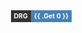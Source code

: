 <span style="border-radius: 5px; margin-inline: 0.25em; display: inline-flex">
  <span style="color: white; background-color: #333; font-weight: bold; padding-block: 3px; padding-inline: 5px; font-size: 0.75em">DRG</span>
  <span style="color: white; background-color: steelblue; font-weight: bold; padding-block: 3px; padding-inline: 5px; font-size: 0.75em">{{ .Get 0 }}</span>
</span>
